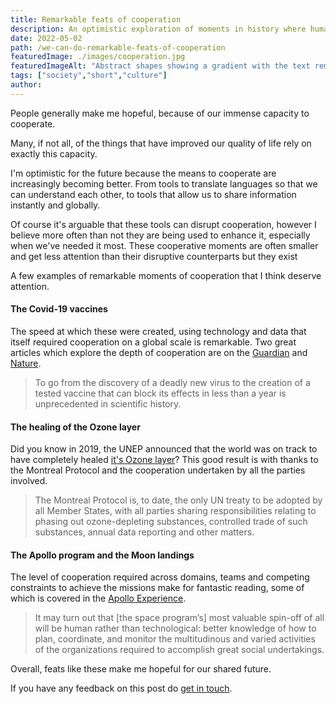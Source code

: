 ```yaml
---
title: Remarkable feats of cooperation
description: An optimistic exploration of moments in history where humans cooperated.
date: 2022-05-02
path: /we-can-do-remarkable-feats-of-cooperation
featuredImage: ./images/cooperation.jpg
featuredImageAlt: "Abstract shapes showing a gradient with the text remarkable feats of cooperation."
tags: ["society","short","culture"]
author:
---
```


People generally make me hopeful, because of our immense capacity to cooperate.

Many, if not all, of the things that have improved our quality of life rely on exactly this capacity.

I'm optimistic for the future because the means to cooperate are increasingly becoming better. From tools to translate languages so that we can understand each other, to tools that allow us to share information instantly and globally.

Of course it's arguable that these tools can disrupt cooperation, however I believe more often than not they are being used to enhance it, especially when we've needed it most. These cooperative moments are often smaller and get less attention than their disruptive counterparts but they exist

A few examples of remarkable moments of cooperation that I think deserve attention.

#### The Covid-19 vaccines
The speed at which these were created, using technology and data that itself required cooperation on a global scale is remarkable. Two great articles which explore the depth of cooperation are on the [Guardian](https://www.theguardian.com/world/2020/dec/06/the-vaccine-miracle-how-scientists-waged-the-battle-against-covid-19) and [Nature](https://www.nature.com/articles/d41586-020-03626-1).

>To go from the discovery of a deadly new virus to the creation of a tested vaccine that can block its effects in less than a year is unprecedented in scientific history.

#### The healing of the Ozone layer
Did you know in 2019, the UNEP announced that the world was on track to have completely healed [it's Ozone layer](https://news.un.org/en/story/2019/09/1046452)? This good result is with thanks to the Montreal Protocol and the cooperation undertaken by all the parties involved.


>The Montreal Protocol is, to date, the only UN treaty to be adopted by all Member States, with all parties sharing responsibilities relating to phasing out ozone-depleting substances, controlled trade of such substances, annual data reporting and other matters.


#### The Apollo program and the Moon landings
The level of cooperation required across domains, teams and competing constraints to achieve the missions make for fantastic reading, some of which is covered in the [Apollo Experience](https://appel.nasa.gov/2007/04/01/managing-nasas-complex-space-flight-programs-the-apollo-experience/).

>It may turn out that [the space program’s] most valuable spin-off of all will be human rather than technological: better knowledge of how to plan, coordinate, and monitor the multitudinous and varied activities of the organizations required to accomplish great social undertakings.



Overall, feats like these make me hopeful for our shared future.

If you have any feedback on this post do [get in touch](/contact).
